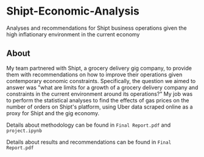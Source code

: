 # Shipt-Economic-Analysis
Analyses and recommendations for Shipt business operations given the high inflationary environment in the current economy

## About

My team partnered with Shipt, a grocery delivery gig company, to provide them with recommendations on how to improve their operations given contemporary economic constraints. Specifically, the question we aimed to answer was "what are limits for a growth of a grocery delivery company and constraints in the current environment around its operations?" My job was to perform the statistical analyses to find the effects of gas prices on the number of orders on Shipt's platform, using Uber data scraped online as a proxy for Shipt and the gig economy.

Details about methodology can be found in `Final Report.pdf` and `project.ipynb`

Details about results and recommendations can be found in `Final Report.pdf`
